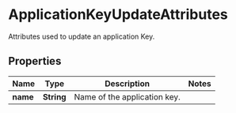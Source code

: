 

# ApplicationKeyUpdateAttributes

Attributes used to update an application Key.

## Properties

Name | Type | Description | Notes
------------ | ------------- | ------------- | -------------
**name** | **String** | Name of the application key. | 



